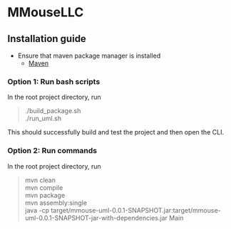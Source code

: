 # MMouseLLC

## Installation guide

* Ensure that maven package manager is installed
  * [Maven](https://maven.apache.org/install.html)

### Option 1: Run bash scripts

In the root project directory, run

> ./build_package.sh </br>
> ./run_uml.sh

This should successfully build and test the project and then open the CLI. 

### Option 2: Run commands 

In the root project directory, run

> mvn clean <br>
> mvn compile <br>
> mvn package <br>
> mvn assembly:single <br>
> java -cp target/mmouse-uml-0.0.1-SNAPSHOT.jar:target/mmouse-uml-0.0.1-SNAPSHOT-jar-with-dependencies.jar Main
